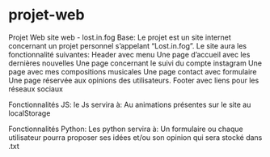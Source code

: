 ﻿# projet-web
 
 Projet Web
site web - lost.in.fog
Base:
Le projet est un site internet concernant un projet personnel s’appelant “Lost.in.fog”.
Le site aura les fonctionnalité suivantes:
Header avec menu 
Une page d’accueil avec les dernières nouvelles
Une page concernant le suivi du compte instagram
Une page avec mes compositions musicales
Une page contact avec formulaire
Une page réservée aux opinions des utilisateurs.
Footer avec liens pour les réseaux sociaux

Fonctionnalités JS:
le Js servira à:
Au animations présentes sur le site
au localStorage

Fonctionnalités Python:
Les python servira à:
Un formulaire ou chaque utilisateur pourra proposer ses idées et/ou son opinion qui sera stocké dans .txt




